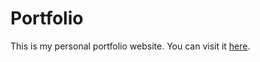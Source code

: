 # Portfolio

This is my personal portfolio website.
You can visit it [here](https://colindjk.netlify.app).
